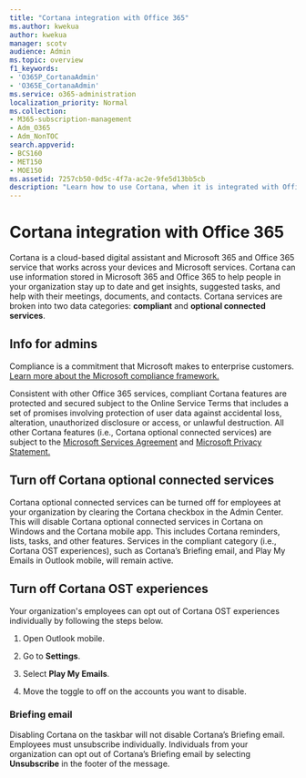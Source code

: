 ```yaml
---
title: "Cortana integration with Office 365"
ms.author: kwekua
author: kwekua
manager: scotv
audience: Admin
ms.topic: overview
f1_keywords:
- 'O365P_CortanaAdmin'
- 'O365E_CortanaAdmin'
ms.service: o365-administration
localization_priority: Normal
ms.collection: 
- M365-subscription-management 
- Adm_O365
- Adm_NonTOC
search.appverid:
- BCS160
- MET150
- MOE150
ms.assetid: 7257cb50-0d5c-4f7a-ac2e-9fe5d13bb5cb
description: "Learn how to use Cortana, when it is integrated with Office 365. You can turn off Cortana in the admin center to restrict its access to your organization's data. "
---
```


# Cortana integration with Office 365

Cortana is a cloud-based digital assistant and Microsoft 365 and Office 365 service that works across your devices and Microsoft services. Cortana can use information stored in Microsoft 365 and Office 365 to help people in your organization stay up to date and get insights, suggested tasks, and help with their meetings, documents, and contacts. Cortana services are broken into two data categories: **compliant** and **optional connected services**.
  
## Info for admins

Compliance is a commitment that Microsoft makes to enterprise customers. [Learn more about the Microsoft compliance framework.](https://go.microsoft.com/fwlink/p/?LinkId=2109173)

Consistent with other Office 365 services, compliant Cortana features are protected and secured subject to the Online Service Terms that includes a set of promises involving protection of user data against accidental loss, alteration, unauthorized disclosure or access, or unlawful destruction. All other Cortana features (i.e., Cortana optional connected services) are subject to the [Microsoft Services Agreement](https://go.microsoft.com/fwlink/p/?LinkId=2109174) and  [Microsoft Privacy Statement.](https://go.microsoft.com/fwlink/p/?LinkId=2109175)
    
## Turn off Cortana optional connected services

Cortana optional connected services can be turned off for employees at your organization by clearing the Cortana checkbox in the Admin Center. This will disable Cortana optional connected services in Cortana on Windows and the Cortana mobile app. This includes Cortana reminders, lists, tasks, and other features. 
Services in the compliant category (i.e., Cortana OST experiences), such as Cortana’s Briefing email, and Play My Emails in Outlook mobile, will remain active.

## Turn off Cortana OST experiences

Your organization's employees can opt out of Cortana OST experiences individually by following the steps below.

1. Open Outlook mobile.

2. Go to **Settings**.
  
3. Select **Play My Emails**.

4. Move the toggle to off on the accounts you want to disable.

### Briefing email

Disabling Cortana on the taskbar will not disable Cortana’s Briefing email. Employees must unsubscribe individually. Individuals from your organization can opt out of Cortana’s Briefing email by selecting **Unsubscribe** in the footer of the message.